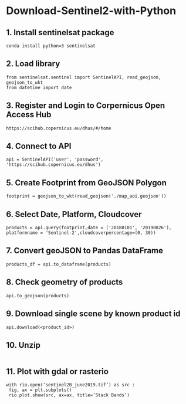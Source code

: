 # Download-Sentinel2-with-Python

## 1. Install sentinelsat package
```
conda install python=3 sentinelsat
```

## 2. Load library
```
from sentinelsat.sentinel import SentinelAPI, read_geojson, geojson_to_wkt
from datetime import date
```

## 3. Register and Login to Corpernicus Open Access Hub
```
https://scihub.copernicus.eu/dhus/#/home
```

## 4. Connect to API
```
api = SentinelAPI('user', 'password', 'https://scihub.copernicus.eu/dhus')
```

## 5. Create Footprint from GeoJSON Polygon
```
footprint = geojson_to_wkt(read_geojson('./map_aoi.geojson'))
```

## 6. Select Date, Platform, Cloudcover
```
products = api.query(footprint,date = ('20180101', '20190826'),
platformname = 'Sentinel-2',cloudcoverpercentage=(0, 30))
```

## 7. Convert geoJSON to Pandas DataFrame
```
products_df = api.to_dataframe(products)
```

## 8. Check geometry of products
```
api.to_geojson(products)
```

## 9. Download single scene by known product id
```
api.download(<product_id>)
```

## 10. Unzip
```

```

## 11. Plot with gdal or rasterio
```
with rio.open(‘sentinel2B_june2019.tif’) as src :
 fig, ax = plt.subplots()
 rio.plot.show(src, ax=ax, title=’Stack Bands’)
```



